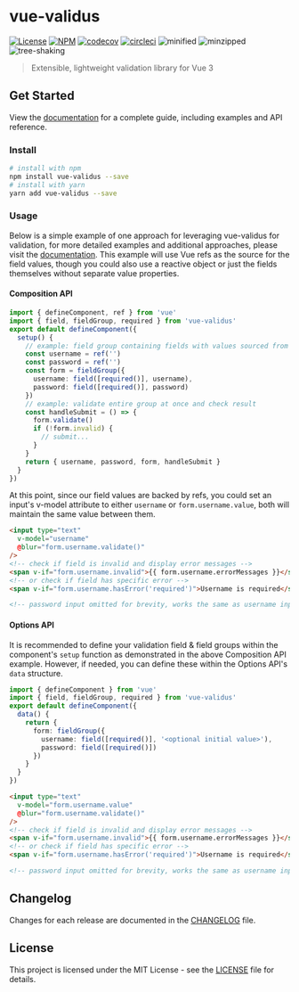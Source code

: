 # vue-validus

[![License][license-image]][license-url]
[![NPM][npm-image]][npm-url]
[![codecov][codecov-image]][codecov-url]
[![circleci][circleci-image]][circleci-url]
![minified][minified-image]
![minzipped][minzipped-image]
![tree-shaking][tree-shaking-image]

> Extensible, lightweight validation library for Vue 3

## Get Started

View the [documentation](https://vue-validus.devtavern.com) for a complete guide, including examples and API reference.

### Install
```bash
# install with npm
npm install vue-validus --save
# install with yarn
yarn add vue-validus --save
```

### Usage

Below is a simple example of one approach for leveraging vue-validus for validation, for more detailed examples and additional approaches, please visit the [documentation](https://vue-validus.devtavern.com).  This example will use Vue refs as the source for the field values, though you could also use a reactive object or just the fields themselves without separate value properties.

#### Composition API

```typescript
import { defineComponent, ref } from 'vue'
import { field, fieldGroup, required } from 'vue-validus'
export default defineComponent({
  setup() {
    // example: field group containing fields with values sourced from refs
    const username = ref('')
    const password = ref('')
    const form = fieldGroup({
      username: field([required()], username),
      password: field([required()], password)
    })
    // example: validate entire group at once and check result
    const handleSubmit = () => {
      form.validate()
      if (!form.invalid) {
        // submit...
      }
    }
    return { username, password, form, handleSubmit }
  }
})
```
At this point, since our field values are backed by refs, you could set an input's v-model attribute to either `username` or `form.username.value`, both will maintain the same value between them.
```html
<input type="text"
  v-model="username"
  @blur="form.username.validate()"
/>
<!-- check if field is invalid and display error messages -->
<span v-if="form.username.invalid">{{ form.username.errorMessages }}</span>
<!-- or check if field has specific error -->
<span v-if="form.username.hasError('required')">Username is required</span>

<!-- password input omitted for brevity, works the same as username input -->
```

#### Options API

It is recommended to define your validation field & field groups within the component's `setup` function as demonstrated in the above Composition API example.  However, if needed, you can define these within the Options API's `data` structure.

```typescript
import { defineComponent } from 'vue'
import { field, fieldGroup, required } from 'vue-validus'
export default defineComponent({
  data() {
    return {
      form: fieldGroup({
        username: field([required()], '<optional initial value>'),
        password: field([required()])
      })
    }
  }
})
```
```html
<input type="text"
  v-model="form.username.value"
  @blur="form.username.validate()"
/>
<!-- check if field is invalid and display error messages -->
<span v-if="form.username.invalid">{{ form.username.errorMessages }}</span>
<!-- or check if field has specific error -->
<span v-if="form.username.hasError('required')">Username is required</span>

<!-- password input omitted for brevity, works the same as username input -->
```

## Changelog

Changes for each release are documented in the [CHANGELOG](CHANGELOG.md) file.

## License

This project is licensed under the MIT License - see the [LICENSE](LICENSE) file for details.

[npm-image]: https://img.shields.io/npm/v/vue-validus.svg
[npm-url]: https://npmjs.org/package/vue-validus
[license-image]: https://img.shields.io/badge/license-MIT-blue.svg
[license-url]: LICENSE
[codecov-image]: https://codecov.io/gh/dev-tavern/vue-validus/branch/main/graph/badge.svg?token=IFCU4CBZWR
[codecov-url]: https://codecov.io/gh/dev-tavern/vue-validus
[circleci-image]: https://circleci.com/gh/dev-tavern/vue-validus.svg?style=svg
[circleci-url]: https://circleci.com/gh/dev-tavern/vue-validus
[minified-image]: https://badgen.net/bundlephobia/min/vue-validus
[minzipped-image]: https://badgen.net/bundlephobia/minzip/vue-validus
[tree-shaking-image]: https://badgen.net/bundlephobia/tree-shaking/vue-validus